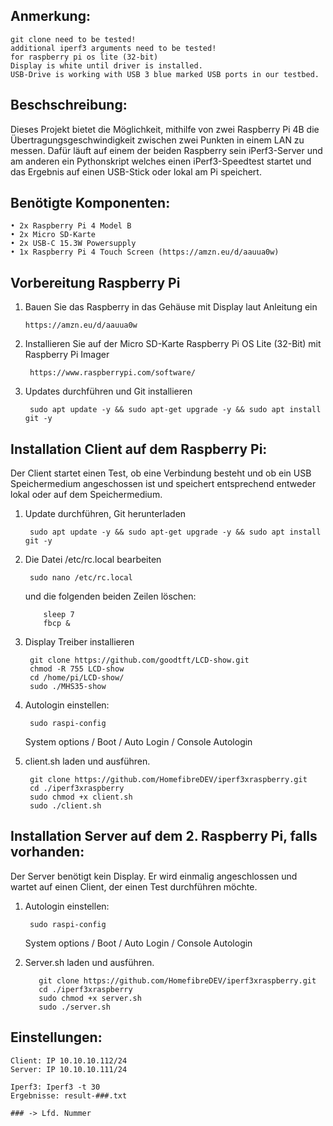 ## Anmerkung: ##
    git clone need to be tested!
    additional iperf3 arguments need to be tested!
    for raspberry pi os lite (32-bit)
    Display is white until driver is installed.
    USB-Drive is working with USB 3 blue marked USB ports in our testbed.
  
## Beschschreibung: ##
  Dieses Projekt bietet die Möglichkeit, mithilfe von zwei Raspberry Pi 4B die Übertragungsgeschwindigkeit zwischen zwei Punkten in einem LAN zu messen.
  Dafür läuft auf einem der beiden Raspberry sein iPerf3-Server und am anderen ein Pythonskript welches einen iPerf3-Speedtest startet und das Ergebnis auf einen USB-Stick oder lokal am Pi speichert.

## Benötigte Komponenten: ##

    • 2x Raspberry Pi 4 Model B
    • 2x Micro SD-Karte
    • 2x USB-C 15.3W Powersupply
    • 1x Raspberry Pi 4 Touch Screen (https://amzn.eu/d/aauua0w)

## Vorbereitung Raspberry Pi ##

1) Bauen Sie das Raspberry in das Gehäuse mit Display laut Anleitung ein

       https://amzn.eu/d/aauua0w
   
3) Installieren Sie auf der Micro SD-Karte Raspberry Pi OS Lite (32-Bit) mit Raspberry Pi Imager
   
        https://www.raspberrypi.com/software/
   
4) Updates durchführen und Git installieren
   
        sudo apt update -y && sudo apt-get upgrade -y && sudo apt install git -y

## Installation Client auf dem Raspberry Pi: ##    
Der Client startet einen Test, ob eine Verbindung besteht und ob ein USB Speichermedium angeschossen ist und speichert entsprechend entweder lokal oder auf dem Speichermedium.

1) Update durchführen, Git herunterladen
   
        sudo apt update -y && sudo apt-get upgrade -y && sudo apt install git -y

2) Die Datei /etc/rc.local bearbeiten

        sudo nano /etc/rc.local

    und die folgenden beiden Zeilen löschen:

     
           sleep 7
           fbcp &
      
5) Display Treiber installieren

        git clone https://github.com/goodtft/LCD-show.git
        chmod -R 755 LCD-show
        cd /home/pi/LCD-show/
        sudo ./MHS35-show

6) Autologin einstellen:
  
        sudo raspi-config

   System options / Boot / Auto Login / Console Autologin

7) client.sh laden und ausführen.
       
        git clone https://github.com/HomefibreDEV/iperf3xraspberry.git
        cd ./iperf3xraspberry 
        sudo chmod +x client.sh
        sudo ./client.sh

## Installation Server auf dem 2. Raspberry Pi, falls vorhanden: ##
Der Server benötigt kein Display. Er wird einmalig angeschlossen und wartet auf einen Client, der einen Test durchführen möchte.
    
1) Autologin einstellen:
  
        sudo raspi-config

   System options / Boot / Auto Login / Console Autologin

2) Server.sh laden und ausführen.
   
          git clone https://github.com/HomefibreDEV/iperf3xraspberry.git
          cd ./iperf3xraspberry
          sudo chmod +x server.sh
          sudo ./server.sh

## Einstellungen: ##

    Client: IP 10.10.10.112/24
    Server: IP 10.10.10.111/24

    Iperf3: Iperf3 -t 30
    Ergebnisse: result-###.txt
    
    ### -> Lfd. Nummer




